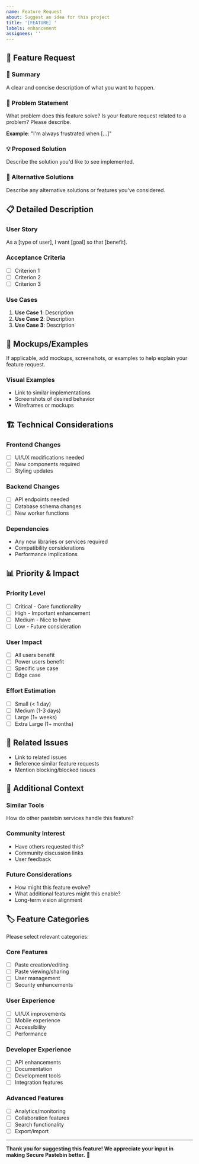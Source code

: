 ```yaml
---
name: Feature Request
about: Suggest an idea for this project
title: '[FEATURE] '
labels: enhancement
assignees: ''
---
```


## 🚀 Feature Request

### 📝 Summary

A clear and concise description of what you want to happen.

### 🎯 Problem Statement

What problem does this feature solve? Is your feature request related to a problem? Please describe.

**Example**: "I'm always frustrated when [...]"

### 💡 Proposed Solution

Describe the solution you'd like to see implemented.

### 🔄 Alternative Solutions

Describe any alternative solutions or features you've considered.

## 📋 Detailed Description

### User Story
As a [type of user], I want [goal] so that [benefit].

### Acceptance Criteria
- [ ] Criterion 1
- [ ] Criterion 2  
- [ ] Criterion 3

### Use Cases
1. **Use Case 1**: Description
2. **Use Case 2**: Description
3. **Use Case 3**: Description

## 🎨 Mockups/Examples

If applicable, add mockups, screenshots, or examples to help explain your feature request.

### Visual Examples
- Link to similar implementations
- Screenshots of desired behavior
- Wireframes or mockups

## 🏗️ Technical Considerations

### Frontend Changes
- [ ] UI/UX modifications needed
- [ ] New components required
- [ ] Styling updates

### Backend Changes  
- [ ] API endpoints needed
- [ ] Database schema changes
- [ ] New worker functions

### Dependencies
- Any new libraries or services required
- Compatibility considerations
- Performance implications

## 📊 Priority & Impact

### Priority Level
- [ ] Critical - Core functionality
- [ ] High - Important enhancement
- [ ] Medium - Nice to have
- [ ] Low - Future consideration

### User Impact
- [ ] All users benefit
- [ ] Power users benefit
- [ ] Specific use case
- [ ] Edge case

### Effort Estimation
- [ ] Small (< 1 day)
- [ ] Medium (1-3 days)
- [ ] Large (1+ weeks)
- [ ] Extra Large (1+ months)

## 🔗 Related Issues

- Link to related issues
- Reference similar feature requests
- Mention blocking/blocked issues

## 🌟 Additional Context

### Similar Tools
How do other pastebin services handle this feature?

### Community Interest
- Have others requested this?
- Community discussion links
- User feedback

### Future Considerations
- How might this feature evolve?
- What additional features might this enable?
- Long-term vision alignment

## 🏷️ Feature Categories

Please select relevant categories:

### Core Features
- [ ] Paste creation/editing
- [ ] Paste viewing/sharing
- [ ] User management
- [ ] Security enhancements

### User Experience
- [ ] UI/UX improvements
- [ ] Mobile experience
- [ ] Accessibility
- [ ] Performance

### Developer Experience
- [ ] API enhancements
- [ ] Documentation
- [ ] Development tools
- [ ] Integration features

### Advanced Features
- [ ] Analytics/monitoring
- [ ] Collaboration features
- [ ] Search functionality
- [ ] Export/import

---

**Thank you for suggesting this feature! We appreciate your input in making Secure Pastebin better.** 🎉 